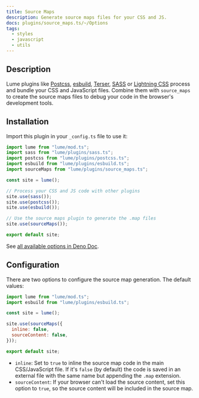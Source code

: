 ```yaml
---
title: Source Maps
description: Generate source maps files for your CSS and JS.
docs: plugins/source_maps.ts/~/Options
tags:
  - styles
  - javascript
  - utils
---
```


## Description

Lume plugins like [Postcss](./postcss.md), [esbuild](./esbuild.md),
[Terser](./terser.md), [SASS](./sass.md) or [Lightning CSS](./lightningcss.md)
process and bundle your CSS and JavaScript files. Combine them with
`source_maps` to create the source maps files to debug your code in the
browser's development tools.

## Installation

Import this plugin in your `_config.ts` file to use it:

```js
import lume from "lume/mod.ts";
import sass from "lume/plugins/sass.ts";
import postcss from "lume/plugins/postcss.ts";
import esbuild from "lume/plugins/esbuild.ts";
import sourceMaps from "lume/plugins/source_maps.ts";

const site = lume();

// Process your CSS and JS code with other plugins
site.use(sass());
site.use(postcss());
site.use(esbuild());

// Use the source maps plugin to generate the .map files
site.use(sourceMaps());

export default site;
```

See
[all available options in Deno Doc](https://doc.deno.land/https/deno.land/x/lume/plugins/source_maps.ts/~/Options).

## Configuration

There are two options to configure the source map generation. The default
values:

```js
import lume from "lume/mod.ts";
import esbuild from "lume/plugins/esbuild.ts";

const site = lume();

site.use(sourceMaps({
  inline: false,
  sourceContent: false,
}));

export default site;
```

- `inline`: Set to `true` to inline the source map code in the main
  CSS/JavaScript file. If it's `false` (by default) the code is saved in an
  external file with the same name but appending the `.map` extension.
- `sourceContent`: If your browser can't load the source content, set this
  option to `true`, so the source content will be included in the source map.
